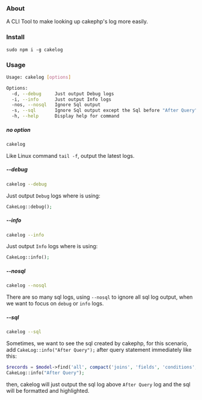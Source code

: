 ### About

A CLI Tool to make looking up cakephp's log more easily.

### Install

```
sudo npm i -g cakelog
```

### Usage

```sh
Usage: cakelog [options]

Options:
  -d, --debug     Just output Debug logs
  -i, --info      Just output Info logs
  -nos, --nosql   Ignore Sql output
  -s, --sql       Ignore Sql output except the Sql before "After Query"
  -h, --help      Display help for command
```

##### no option

```sh
cakelog
```

Like Linux command `tail -f`, output the latest logs.

##### --debug

```sh
cakelog --debug
```

Just output `Debug` logs where is using:

```php
CakeLog::debug();
```

##### --info

```sh
cakelog --info
```

Just output `Info` logs where is using:

```php
CakeLog::info();
```

##### --nosql

```sh
cakelog --nosql
```

There are so many sql logs, using `--nosql` to ignore all sql log output, when we want to focus on `debug` or `info` logs.

##### --sql

```sh
cakelog --sql
```

Sometimes, we want to see the sql created by cakephp, for this scenario, add `CakeLog::info("After Query");` after query statement immediately like this:

```php
$records = $model->find('all', compact('joins', 'fields', 'conditions', 'order', 'limit', 'offset'));
CakeLog::info("After Query");
```

then, cakelog will just output the sql log above `After Query` log and the sql will be formatted and highlighted.
